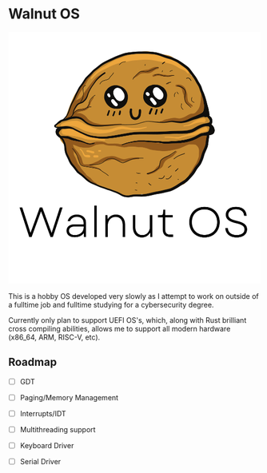# Walnut OS
<p align="center">
  <img alt="Walnut Logo" src="assets/img/WalnutComplete.svg">
</p>




This is a hobby OS developed very slowly as I attempt to work on outside of a fulltime job and fulltime studying for a cybersecurity degree.

Currently only plan to support UEFI OS's, which, along with Rust brilliant cross compiling abilities, allows me to support all modern hardware (x86_64, ARM, RISC-V, etc).

## Roadmap

- [ ] GDT
- [ ] Paging/Memory Management
- [ ] Interrupts/IDT
- [ ] Multithreading support
- [ ] Keyboard Driver
- [ ] Serial Driver




